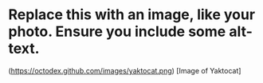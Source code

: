 # Replace this with an image, like your photo. Ensure you include some alt-text.
(https://octodex.github.com/images/yaktocat.png)
[Image of Yaktocat]
